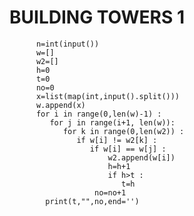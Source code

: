 # BUILDING TOWERS 1
          n=int(input())
          w=[]
          w2=[]
          h=0
          t=0
          no=0
          x=list(map(int,input().split()))
          w.append(x)
          for i in range(0,len(w)-1) :
             for j in range(i+1, len(w)):
                for k in range(0,len(w2)) :
                   if w[i] != w2[k] :
                      if w[i] == w[j] :
                          w2.append(w[i])
                          h=h+1
                          if h>t :
                             t=h
                       no=no+1
            print(t,"",no,end='')     
